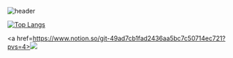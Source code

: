 ![header](https://capsule-render.vercel.app/api?type=Waving&text=💻Beom's)

[![Top Langs](https://github-readme-stats.vercel.app/api/top-langs/?username=beom33)](https://github.com/anuraghazra/github-readme-stats)


<a href=https://www.notion.so/git-49ad7cb1fad2436aa5bc7c50714ec721?pvs=4><img src="https://img.shields.io/badge/Notion-00000?style=flat-square&logo=Instagram&logoColor=white"/></a>
